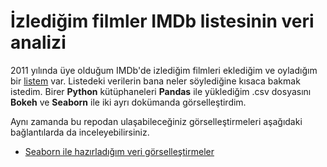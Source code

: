 # İzlediğim filmler IMDb listesinin veri analizi

2011 yılında üye olduğum IMDb'de izlediğim filmleri eklediğim ve oyladığım bir [listem](https://www.imdb.com/list/ls003368018/) var. Listedeki verilerin bana neler söylediğine kısaca bakmak istedim. Birer **Python** kütüphaneleri **Pandas** ile yüklediğim .csv dosyasını **Bokeh** ve **Seaborn** ile iki ayrı dokümanda görselleştirdim.

Aynı zamanda bu repodan ulaşabileceğiniz görselleştirmeleri aşağıdaki bağlantılarda da inceleyebilirsiniz.

- [Seaborn ile hazırladığım veri görselleştirmeler](https://nbviewer.jupyter.org/github/bkrsln/watched-films/blob/main/seaborn.ipynb)